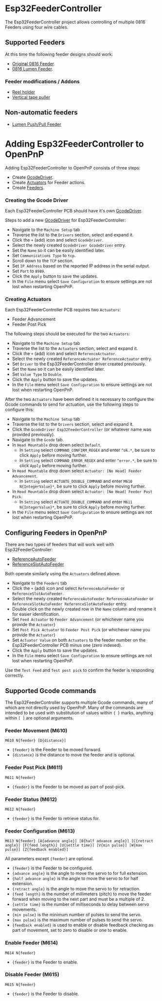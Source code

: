 # Esp32FeederController

The Esp32FeederController project allows controlling of multiple 0816 Feeders
using four wire cables.

## Supported Feeders

At this time the following feeder designs should work:

* [Original 0816 Feeder](https://docs.mgrl.de/maschine:pickandplace:feeder:0816feeder).
* [0816 Lumen Feeder](https://github.com/SupaCoder/0816-Lumen-SMT-Feeder-Remix).

### Feeder modifications / Addons

* [Reel holder](https://www.thingiverse.com/thing:3810696)
* [Vertical tape puller](https://github.com/SebG3D/TapePuller/wiki)

## Non-automatic feeders

* [Lumen Push/Pull Feeder](https://github.com/GatCode/LumenPPF)

# Adding Esp32FeederController to OpenPnP

Adding Esp32FeederController to OpenPnP consists of three steps:

* Create [GcodeDriver](https://github.com/openpnp/openpnp/wiki/GcodeDriver).
* Create [Actuators](https://github.com/openpnp/openpnp/wiki/Setup-and-Calibration%3A-Actuators) for Feeder actions.
* Create [Feeders](https://github.com/openpnp/openpnp/wiki/Setup-and-Calibration%3A-Feeders). 

### Creating the Gcode Driver

Each Esp32FeederController PCB should have it's own [GcodeDriver](https://github.com/openpnp/openpnp/wiki/GcodeDriver).

Steps to add a new [GcodeDriver](https://github.com/openpnp/openpnp/wiki/GcodeDriver) for Esp32FeederController:

* Navigate to the `Machine Setup` tab
* Traverse the list to the `Drivers` section, select and expand it.
* Click the `+` (add) icon and select `GcodeDriver`.
* Select the newly created `GcodeDriver GcodeDriver` entry.
* Set the `Name` so it can be easily identified later.
* Set `Communications Type` to `tcp`.
* Scroll down to the `TCP` section.
* Set `IP Address` based on the reported IP address in the serial output.
* Set `Port` to `8989`.
* Click the `Apply` button to save the updates.
* In the `File` menu select `Save Configuration` to ensure settings are not lost when restarting OpenPnP.

### Creating Actuators

Each Esp32FeederController PCB requires two `Actuators`:

* Feeder Advancement
* Feeder Post Pick

The following steps should be executed for the two `Actuators`:

* Navigate to the `Machine Setup` tab
* Traverse the list to the `Actuators` section, select and expand it.
* Click the `+` (add) icon and select `ReferenceActuator`.
* Select the newly created `ReferenceActuator ReferenceActuator` entry.
* Set `Driver` to the Esp32FeederController driver created previously.
* Set the `Name` so it can be easily identified later.
* Set `Value Type` to `Double`.
* Click the `Apply` button to save the updates.
* In the `File` menu select `Save Configuration` to ensure settings are not lost when restarting OpenPnP.

After the two `Actuators` have been defined it is necessary to configure the
Gcode commands to send for actuation, use the following steps to configure this:

* Navigate to the `Machine Setup` tab
* Traverse the list to the `Drivers` section, select and expand it.
* Click the `GcodeDriver Esp32FeederController` (or whatever name was provided previously).
* Navigate to the `Gcode` tab.
* In `Head Mountable` drop down select `Default`.
  * In `Setting` select `COMMAND_CONFIRM_REGEX` and enter `^ok.*`, be sure to click `Apply` before moving further.
  * In `Setting` select `COMMAND_ERROR_REGEX` and enter `^error.*`, be sure to click `Apply` before moving further.
* In `Head Mountable` drop down select `Actuator: [No Head] Feeder Advancement`.
  * In `Setting` select `ACTUATE_DOUBLE_COMMAND` and enter `M610 N{IntegerValue}*`, be sure to click `Apply` before moving further.
* In `Head Mountable` drop down select `Actuator: [No Head] Feeder Post Pick`.
  * In `Setting` select `ACTUATE_DOUBLE_COMMAND` and enter `M611 N{IntegerValue}*`, be sure to click `Apply` before moving further.
* In the `File` menu select `Save Configuration` to ensure settings are not lost when restarting OpenPnP.

## Configuring Feeders in OpenPnP

There are two types of feeders that will work well with Esp32FeederController:

* [ReferenceAutoFeeder](https://github.com/openpnp/openpnp/wiki/ReferenceAutoFeeder)
* [ReferenceSlotAutoFeeder](https://github.com/openpnp/openpnp/wiki/ReferenceSlotAutoFeeder)

Both operate similarly using the `Actuators` defined above.

* Navigate to the `Feeders` tab
* Click the `+` (add) icon and select `ReferenceAutoFeeder` or `ReferenceSlotAutoFeeder`.
* Select the newly created `ReferenceAutoFeeder ReferenceAutoFeeder` or `ReferenceSlotAutoFeeder ReferenceSlotAutoFeeder` entry.
* Double click on the newly created row in the `Name` column and rename it for easier identification.
* Set `Feed Actuator` to `Feeder Advancement` (or whichever name you provide the `Actuator`)
* Set `Post Pick Actuator` to `Feeder Post Pick` (or whichever name you provide the `Actuator`)
* Set `Actuator Value` on both `Actuators` to the feeder number on the Esp32FeederController PCB minus one (zero indexed).
* Click the `Apply` button to save the updates.
* In the `File` menu select `Save Configuration` to ensure settings are not lost when restarting OpenPnP.

Use the `Test Feed` and `Test post pick` to confirm the feeder is responding correctly.

## Supported Gcode commands

The Esp32FeederController supports multiple Gcode commands, many of which are
not directly used by OpenPnP. Many of the commands are intended to be used with
substitution of values within `{ }` marks, anything within `[ ]` are optional
arguments.

### Feeder Movement (M610)

`M610 N{feeder} [D{distance}]`

* `{feeder}` is the Feeder to be moved forward.
* `{distance}` is the distance to move the feeder and is optional.

### Feeder Post Pick (M611)

`M611 N{feeder}`

* `{feeder}` is the Feeder to be moved as part of post-pick.

### Feeder Status (M612)

`M612 N{feeder}`

* `{feeder}` is the Feeder to retrieve status for.

### Feeder Configuration (M613)

`M613 N{feeder} [A{advance angle}] [B{half advance angle}] [C{retract angle}] [F{feed length}] [U{settle time}] [V{min pulse}] [W{max pulse}] [Z{feedback enabled}]`

All parameters except `{feeder}` are optional.

* `{feeder}` is the Feeder to be configured.
* `{advance angle}` is the angle to move the servo to for full extension.
* `{half advance angle}` is the angle to move the servo to for half extension.
* `{retract angle}` is the angle to move the servo to for retraction.
* `{feed length}` is the number of millimeters (pitch) to move the feeder forward when moving to the next part and must be a multiple of 2.
* `{settle time}` is the number of milliseconds to delay between servo movements.
* `{min pulse}` is the minimum number of pulses to send the servo.
* `{max pulse}` is the maximum number of pulses to send the servo.
* `{feedback enabled}` is used to enable or disable feedback checking as part of movement, set to zero to disable or one to enable.

### Enable Feeder (M614)

`M614 N{feeder}`

* `{feeder}` is the Feeder to enable.

### Disable Feeder (M615)

`M615 N{feeder}`

* `{feeder}` is the Feeder to disable.
